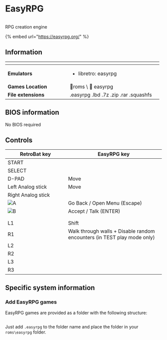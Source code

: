 # EasyRPG

<div align="left">

<figure><img src="https://i.imgur.com/khOjbUH.png" alt=""><figcaption></figcaption></figure>

</div>

RPG creation engine

{% embed url="https://easyrpg.org/" %}

## Information

<table data-header-hidden><thead><tr><th width="184"></th><th></th><th data-hidden></th></tr></thead><tbody><tr><td><strong>Emulators</strong></td><td><ul><li>libretro: easyrpg</li></ul></td><td></td></tr><tr><td><strong>Games Location</strong></td><td><span data-gb-custom-inline data-tag="emoji" data-code="1f4c2">📂</span>roms \ <span data-gb-custom-inline data-tag="emoji" data-code="1f4c2">📂</span> easyrpg</td><td></td></tr><tr><td><strong>File extensions</strong></td><td>.easyrpg .lbd .7z .zip .rar .squashfs</td><td></td></tr></tbody></table>

## BIOS information

No BIOS required

## Controls

<table><thead><tr><th width="258">RetroBat key</th><th width="443">EasyRPG key</th></tr></thead><tbody><tr><td>START</td><td></td></tr><tr><td>SELECT</td><td></td></tr><tr><td>D-PAD</td><td>Move</td></tr><tr><td>Left Analog stick</td><td>Move</td></tr><tr><td>Right Analog stick</td><td></td></tr><tr><td><img src="../../../.gitbook/assets/image (1) (2) (1).png" alt="A"></td><td>Go Back / Open Menu (Escape)</td></tr><tr><td><img src="../../../.gitbook/assets/image (4) (1).png" alt="B"></td><td>Accept / Talk (ENTER)</td></tr><tr><td><img src="../../../.gitbook/assets/image (3) (1) (2).png" alt="" data-size="original"></td><td></td></tr><tr><td><img src="../../../.gitbook/assets/image (2) (1) (1).png" alt="" data-size="line"></td><td></td></tr><tr><td>L1</td><td>Shift</td></tr><tr><td>R1</td><td>Walk through walls + Disable random encounters (in TEST play mode only)</td></tr><tr><td>L2</td><td></td></tr><tr><td>R2</td><td></td></tr><tr><td>L3</td><td></td></tr><tr><td>R3</td><td></td></tr></tbody></table>

## Specific system information

### Add EasyRPG games

EasyRPG games are provided as a folder with the following structure:

<div align="left">

<figure><img src="https://i.imgur.com/fW4ypgs.png" alt=""><figcaption></figcaption></figure>

</div>

Just add `.easyrpg` to the folder name and place the folder in your `roms\easyrpg` folder.
